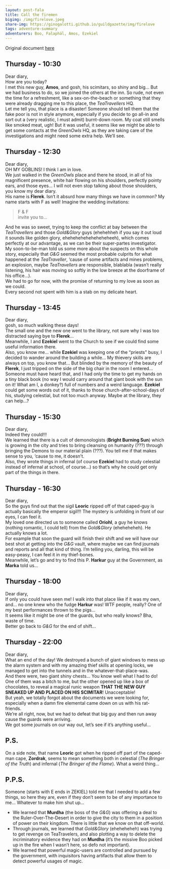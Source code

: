 ```yaml
---
layout: post-fala
title: Call the firemen
bigimg: /img/firelove.jpeg
share-img: https://ginogalotti.github.io/guildgazette/img/firelove
tags: adventure-summary
adventurers: Boo, Falaphäl, Amos, Ezekiel
---
```


Original document [here](https://ginogalotti.github.io/guildgazette/img/Fala_report.pages) 

## Thursday - 10:30
Dear diary,  
How are you today?  
I met this new guy, **Amos**, and gosh, his scimitars, so shiny and big… But we had business to do, so we joined the others at the inn. So rude, not even the time for a refreshment, like a sex-on-the-beach or something that they were already dragging me to this place, the _TeaTravellers_ HQ.  
Let me tell you, that place is a disaster! Someone should tell them that the fake poor is not in style anymore, especially if you decide to go all-in and sort out a (very realistic, I must admit) burnt-down room. My coat still smells like smoked meat, ugh! But it was useful, it seems like we might be able to get some contacts at the _GreenOwls_ HQ, as they are taking care of the investigations and might need some extra help. We’ll see.

## Thursday - 12:30
Dear diary,  
OH MY GOBLINS! I think I am in love.  
We just walked in the _GreenOwls_ place and there he stood, in all of his magnificent presence, white hair flowing on his shoulders, perfectly pointy ears, and those eyes… I will not even stop talking about those shoulders, you know my dear diary.  
His name is **Flerek**. Isn’t it absurd how many things we have in common? My name starts with F as well! Imagine the wedding invitations: 

> F & F  
> invite you to…

And he was so sweet, trying to keep the conflict at bay between the _TeaTravellers_ and those _Gold&Glory_ guys (ehehehheh if you say it out loud it sounds like golden glory, eheheheheheheheheheeh), which comes perfectly at our advantage, as we can be their super-partes investigator.  
My soon-to-be-man told us some more about the suspects on this whole story, especially that _G&G_ seemed the most probable culprits for what happened at the _TeaTraveller_, ‘cause of some artifacts and mines problems, an explosion, maybe _TeaTravellers_ are responsible, blablabla (wasn’t really listening, his hair was moving so softly in the low breeze at the doorframe of his office…).  
We had to go for now, with the promise of returning to my love as soon as we could.  
Every second not spent with him is a stab on my delicate heart.  

## Thursday - 13:45
Dear diary,  
gosh, so much walking these days!  
The small one and the new one went to the library, not sure why I was too distracted saying bye to **Flerek**...  
Meanwhile, I and **Ezekiel** went to the Church to see if we could find some useful information there.  
Also, you know me… while **Ezekiel** was keeping one of the “priests" busy, I decided to wander around the building a while...
My thievery skills are always on top, you know that... But blinded by the memory of the beauty of **Flerek**, I just tripped on the side of the big chair in the room I entered... Someone must have heard that, and I had only the time to get my hands on a tiny black book (no way I would carry around that giant book with the sun on it! What am I, a donkey?) full of numbers and a weird language. **Ezekiel** could get some words out of it, thanks to those church-after-school-days of his, studying celestial, but not too much anyway. Maybe at the library, they can help...?

## Thursday - 15:30
Dear diary,  
Indeed they could!!!  
We learned that there is a cult of demonologists (**Bright Burning Sun**) which is growing in the city and tries to bring cleansing on humanity (???) through bringing the Demons to our material plain (???). You tell me if that makes sense to you, ‘cause to me, it doesn’t.  
Also, they wrote things in infernal (of course **Ezekiel** had to study celestial instead of infernal at school, of course…) so that’s why he could get only part of the things in there.

## Thursday - 16:30
Dear diary,  
So the guys find out that the sigil **Leoric** ripped off of that caped-guy is actually basically the emperor sigil!!! The mystery is unfolding in front of our eyes, I can feel it.  
My loved one directed us to someone called **Oriohl**, a guy he knows (nothing romantic, I could tell) from the _Gold&Glory_ (eheheheheh). He actually knows a lot.  
For example that soon the guard will finish their shift and we will have our best shot at getting into the _G&G_ vault, where maybe we can find journals and reports and all that kind of thing.
I’m telling you, darling, this will be easy-peasy, I can feel it in my thief-bones.  
Meanwhile, let’s go and try to find this P. **Harkur** guy at the Government, as **Marka** told us… 

## Thursday - 18:00
Dear diary,  
If only you could have seen me! I walk into that place like if it was my own, and… no one knew who the fudge **Harkur** was! WTF people, really? One of my best performances thrown to the pigs...  
It seems like it might be one of the guards, but who really knows? Bha, waste of time.  
Better go back to _G&G_ for the end of shift…

## Thursday - 22:00
Dear diary,  
What an end of the day! We destroyed a bunch of giant windows to mess up the alarm system and with my amazing thief skills at opening locks, we managed to get into the tunnels and in the whatever-that-place-was.  
And there were, two giant shiny chests… You know well what I had to do! One of them was a bitch to me, but the other opened up like a box of chocolates, to reveal a magical runic weapon **THAT THE NEW GUY SNEAKED UP AND PLACED ON HIS SCIMITAR**! Unacceptable!  
But yeah, we totally forgot about the documents we were looking for, especially when a damn fire elemental came down on us with his rat-friends.  
We’re all right, now, but we had to defeat that big guy and then run away cause the guards were arriving.  
We got some journals on our way out, let’s see if it’s anything useful...

## P.S.
On a side note, that name **Leoric** got when he ripped off part of the caped-man cape, **Zordrak**, seems to mean something both in celestial (_The Bringer of the Truth_) and infernal (_The Bringer of the Flame_). What a weird thing...

## P.P.S.
Someone (starts with E ends in ZEKIEL) told me that I needed to add a few things, so here they are, even if they don’t seem to be of any importance to me… Whatever to make him shut up...

* We learned that **Murdha** (the boss of the _G&G_) was offering a deal to the Ruler-Over-The-Desert in order to give the city to them in a position of power on their kingdom. There is little that we know on that off-world.
* Through journals, we learned that _Gold&Glory_ (eheheheheh) was trying to get revenge on TeaTravelers, and also plotting a way to delete the incriminatory evidence they had on **Murdha** (it’s the missive Boo picked up in the fire when I wasn’t here, so defo not important).
* We learned that powerful magic-users are controlled and pursued by the government, with inquisitors having artifacts that allow them to detect powerful usages of magic. 